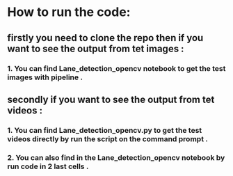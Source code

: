 # How to run the code:
## firstly you need to clone the repo then if you want to see the output from tet images :
### 1. You can find Lane_detection_opencv notebook to get the test images with pipeline .
## secondly if you want to see the output from tet videos :
### 1. You can find Lane_detection_opencv.py to get the test videos directly by run the script on the command prompt .
### 2. You can also find in the Lane_detection_opencv notebook by run code in 2 last cells .

